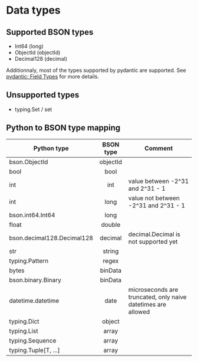 # Data types

## Supported BSON types

- Int64 (long)
- ObjectId (objectId)
- Decimal128 (decimal)

Additionnaly, most of the types supported by pydantic are supported. See [pydantic: Field Types](https://pydantic-docs.helpmanual.io/usage/types) for more details.

## Unsupported types

- typing.Set / set

## Python to BSON type mapping

| Python type                | BSON type | Comment                                                      |
| -------------------------- | :-------: | ------------------------------------------------------------ |
| bson.ObjectId              | objectId  |
| bool                       |   bool    |                                                              |
| int                        |    int    | value between -2^31 and 2^31 - 1                             |
| int                        |   long    | value not between -2^31 and 2^31 - 1                         |
| bson.int64.Int64           |   long    |
| float                      |  double   |
| bson.decimal128.Decimal128 |  decimal  | decimal.Decimal is not supported yet                         |
| str                        |  string   |
| typing.Pattern             |   regex   |
| bytes                      |  binData  |
| bson.binary.Binary         |  binData  |
| datetime.datetime          |   date    | microseconds are truncated, only naive datetimes are allowed |
| typing.Dict                |  object   |
| typing.List                |   array   |
| typing.Sequence            |   array   |
| typing.Tuple[T, ...]       |   array   |
